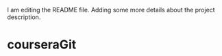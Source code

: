 I am editing the README file. Adding some more details about the project description.
# courseraGit
